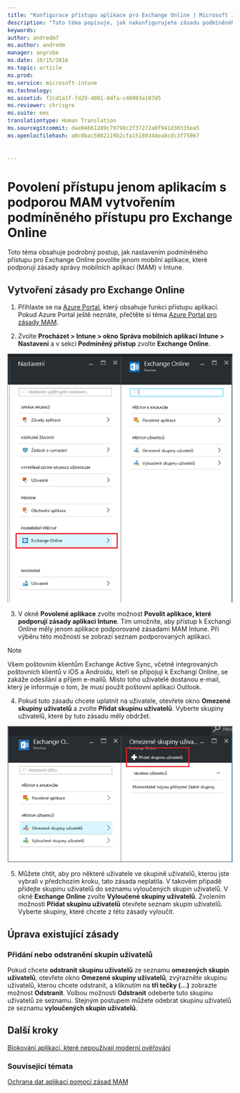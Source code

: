 ```yaml
---
title: "Konfigurace přístupu aplikace pro Exchange Online | Microsoft Intune"
description: "Toto téma popisuje, jak nakonfigurujete zásadu podmíněného přístupu pro aplikace MAM."
keywords: 
author: andredm7
ms.author: andredm
manager: angrobe
ms.date: 10/15/2016
ms.topic: article
ms.prod: 
ms.service: microsoft-intune
ms.technology: 
ms.assetid: f2cd1a1f-fd29-4081-8dfa-c40993a107d5
ms.reviewer: chrisgre
ms.suite: ems
translationtype: Human Translation
ms.sourcegitcommit: dae04661289c79798c2f37272a0f941d30335ea5
ms.openlocfilehash: a0c0bac5082119b2cfa1518934dea8cdc3f75067


---
```


# <a name="create-an-exchange-online-conditional-access-to-only-allow-apps-supported-by-mam"></a>Povolení přístupu jenom aplikacím s podporou MAM vytvořením podmíněného přístupu pro Exchange Online
Toto téma obsahuje podrobný postup, jak nastavením podmíněného přístupu pro Exchange Online povolíte jenom mobilní aplikace, které podporují zásady správy mobilních aplikací (MAM) v Intune.


## <a name="create-an-exchange-online-policy"></a>Vytvoření zásady pro Exchange Online
1.  Přihlaste se na [Azure Portal](https://portal.azure.com), který obsahuje funkci přístupu aplikací. Pokud Azure Portal ještě neznáte, přečtěte si téma [Azure Portal pro zásady MAM](azure-portal-for-microsoft-intune-mam-policies.md).

2.  Zvolte **Procházet > Intune > okno Správa mobilních aplikací Intune > Nastavení** a v sekci **Podmíněný přístup** zvolte **Exchange Online**.

  ![Snímek obrazovky s oknem nastavení, ve kterém se zobrazuje sekce podmíněného přístupu se zvýrazněnou možností Exchange Online](../media/mam-ca-settings-exo.png)

3.  V okně **Povolené aplikace** zvolte možnost **Povolit aplikace, které podporují zásady aplikací Intune**. Tím umožníte, aby přístup k Exchangi Online měly jenom aplikace podporované zásadami MAM Intune. Při výběru této možnosti se zobrazí seznam podporovaných aplikací.

  >[!NOTE]
  >Všem poštovním klientům Exchange Active Sync, včetně integrovaných poštovních klientů v iOS a Androidu, kteří se připojují k Exchangi Online, se zakáže odesílání a příjem e-mailů. Místo toho uživatelé dostanou e-mail, který je informuje o tom, že musí použít poštovní aplikaci Outlook. 
4.   Pokud tuto zásadu chcete uplatnit na uživatele, otevřete okno **Omezené skupiny uživatelů** a zvolte **Přidat skupinu uživatelů**. Vyberte skupiny uživatelů, které by tuto zásadu měly obdržet.

  ![Snímek obrazovky okna s omezenou skupinou uživatelů a zvýrazněnou možností Přidat skupinu uživatelů](../media/mam-ca-add-user-group.png)

5.  Můžete chtít, aby pro některé uživatele ve skupině uživatelů, kterou jste vybrali v předchozím kroku, tato zásada neplatila. V takovém případě přidejte skupinu uživatelů do seznamu vyloučených skupin uživatelů. V okně **Exchange Online** zvolte **Vyloučené skupiny uživatelů**. Zvolením možnosti **Přidat skupinu uživatelů** otevřete seznam skupin uživatelů. Vyberte skupiny, které chcete z této zásady vyloučit.  

## <a name="modify-an-existing-policy"></a>Úprava existující zásady
### <a name="add-or-delete-user-groups"></a>Přidání nebo odstranění skupin uživatelů

Pokud chcete **odstranit skupinu uživatelů** ze seznamu **omezených skupin uživatelů**, otevřete okno **Omezené skupiny uživatelů**, zvýrazněte skupinu uživatelů, kterou chcete odstranit, a kliknutím na **tři tečky (...)** zobrazte možnost **Odstranit**. Volbou možnosti **Odstranit** odeberte tuto skupinu uživatelů ze seznamu. Stejným postupem můžete odebrat skupinu uživatelů ze seznamu **vyloučených skupin uživatelů**.


## <a name="next-steps"></a>Další kroky
[Blokování aplikací, které nepoužívají moderní ověřování](block-apps-with-no-modern-authentication.md)
### <a name="see-also"></a>Související témata
[Ochrana dat aplikací pomocí zásad MAM](protect-app-data-using-mobile-app-management-policies-with-microsoft-intune.md)



<!--HONumber=Dec16_HO2-->


